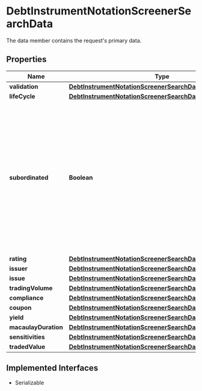 

# DebtInstrumentNotationScreenerSearchData

The data member contains the request's primary data.

## Properties

Name | Type | Description | Notes
------------ | ------------- | ------------- | -------------
**validation** | [**DebtInstrumentNotationScreenerSearchDataValidation**](DebtInstrumentNotationScreenerSearchDataValidation.md) |  |  [optional]
**lifeCycle** | [**DebtInstrumentNotationScreenerSearchDataLifeCycle**](DebtInstrumentNotationScreenerSearchDataLifeCycle.md) |  |  [optional]
**subordinated** | **Boolean** | Restricts the result to debt instruments that are subordinated (&#x60;true&#x60;) or are not subordinated (&#x60;false&#x60;). In case of default, subordinated debt instruments are redeemed with a lower priority than non-subordinated. |  [optional]
**rating** | [**DebtInstrumentNotationScreenerSearchDataRating**](DebtInstrumentNotationScreenerSearchDataRating.md) |  |  [optional]
**issuer** | [**DebtInstrumentNotationScreenerSearchDataIssuer**](DebtInstrumentNotationScreenerSearchDataIssuer.md) |  |  [optional]
**issue** | [**DebtInstrumentNotationScreenerSearchDataIssue**](DebtInstrumentNotationScreenerSearchDataIssue.md) |  |  [optional]
**tradingVolume** | [**DebtInstrumentNotationScreenerSearchDataTradingVolume**](DebtInstrumentNotationScreenerSearchDataTradingVolume.md) |  |  [optional]
**compliance** | [**DebtInstrumentNotationScreenerSearchDataCompliance**](DebtInstrumentNotationScreenerSearchDataCompliance.md) |  |  [optional]
**coupon** | [**DebtInstrumentNotationScreenerSearchDataCoupon**](DebtInstrumentNotationScreenerSearchDataCoupon.md) |  |  [optional]
**yield** | [**DebtInstrumentNotationScreenerSearchDataYield**](DebtInstrumentNotationScreenerSearchDataYield.md) |  |  [optional]
**macaulayDuration** | [**DebtInstrumentNotationScreenerSearchDataMacaulayDuration**](DebtInstrumentNotationScreenerSearchDataMacaulayDuration.md) |  |  [optional]
**sensitivities** | [**DebtInstrumentNotationScreenerSearchDataSensitivities**](DebtInstrumentNotationScreenerSearchDataSensitivities.md) |  |  [optional]
**tradedValue** | [**DebtInstrumentNotationScreenerSearchDataTradedValue**](DebtInstrumentNotationScreenerSearchDataTradedValue.md) |  |  [optional]


## Implemented Interfaces

* Serializable


